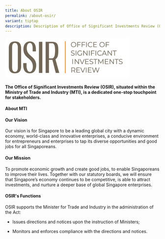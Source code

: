 ```yaml
---
title: About OSIR
permalink: /about-osir/
variant: tiptap
description: Description of Office of Significant Investments Review (OSIR)
---
```

<p></p><div class="isomer-image-wrapper"><img style="width: 80%;" height="auto" width="100%" alt="" src="/images/logo_1.jpg"></div><h4>The Office of Significant Investments Review (OSIR), situated within the Ministry of Trade and Industry (MTI), is a dedicated one-stop touchpoint for stakeholders.</h4><h4><strong>About MTI</strong></h4><h4>Our Vision&nbsp;</h4><p>Our vision is for Singapore to be a leading global city with a dynamic economy, world-class and innovative enterprises, a conducive environment for entrepreneurs and enterprises to tap its diverse opportunities and good jobs for all Singaporeans.</p><h4>Our Mission</h4><p>To promote economic growth and create good jobs, to enable Singaporeans to improve their lives. Together with our statutory boards, we will ensure that Singapore’s economy continues to be competitive, is able to attract investments, and nurture a deeper base of global Singapore enterprises.</p><h4><strong>OSIR's Functions</strong></h4><p>OSIR supports the Minister for Trade and Industry in the administration of the Act:</p><ul data-tight="true" class="tight"><li><p>Issues directions and notices upon the instruction of Ministers;</p></li><li><p>Monitors and enforces compliance with the directions and notices.</p></li></ul><h4></h4><p></p>